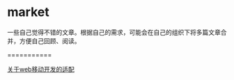 market
===========

一些自己觉得不错的文章。根据自己的需求，可能会在自己的组织下将多篇文章合并，方便自己回顾、阅读。

===========

[关于web移动开发的适配](https://github.com/greyxi/market-viewport/)
